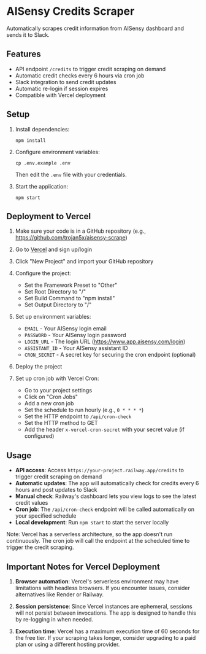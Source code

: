 # AISensy Credits Scraper

Automatically scrapes credit information from AISensy dashboard and sends it to Slack.

## Features

- API endpoint `/credits` to trigger credit scraping on demand
- Automatic credit checks every 6 hours via cron job
- Slack integration to send credit updates
- Automatic re-login if session expires
- Compatible with Vercel deployment

## Setup

1. Install dependencies:
   ```
   npm install
   ```

2. Configure environment variables:
   ```
   cp .env.example .env
   ```
   
   Then edit the `.env` file with your credentials.

3. Start the application:
   ```
   npm start
   ```

## Deployment to Vercel

1. Make sure your code is in a GitHub repository (e.g., https://github.com/trojan5x/aisensy-scrape)

2. Go to [Vercel](https://vercel.com/) and sign up/login

3. Click "New Project" and import your GitHub repository

4. Configure the project:
   - Set the Framework Preset to "Other"
   - Set Root Directory to "/"
   - Set Build Command to "npm install"
   - Set Output Directory to "/"

5. Set up environment variables:
   - `EMAIL` - Your AISensy login email
   - `PASSWORD` - Your AISensy login password
   - `LOGIN_URL` - The login URL (https://www.app.aisensy.com/login)
   - `ASSISTANT_ID` - Your AISensy assistant ID
   - `CRON_SECRET` - A secret key for securing the cron endpoint (optional)

6. Deploy the project

7. Set up cron job with Vercel Cron:
   - Go to your project settings
   - Click on "Cron Jobs"
   - Add a new cron job
   - Set the schedule to run hourly (e.g., `0 * * * *`)
   - Set the HTTP endpoint to `/api/cron-check`
   - Set the HTTP method to GET
   - Add the header `x-vercel-cron-secret` with your secret value (if configured)

## Usage

- **API access**: Access `https://your-project.railway.app/credits` to trigger credit scraping on demand
- **Automatic updates**: The app will automatically check for credits every 6 hours and post updates to Slack
- **Manual check**: Railway's dashboard lets you view logs to see the latest credit values
- **Cron job**: The `/api/cron-check` endpoint will be called automatically on your specified schedule
- **Local development**: Run `npm start` to start the server locally

Note: Vercel has a serverless architecture, so the app doesn't run continuously. The cron job will call the endpoint at the scheduled time to trigger the credit scraping.

## Important Notes for Vercel Deployment

1. **Browser automation**: Vercel's serverless environment may have limitations with headless browsers. If you encounter issues, consider alternatives like Render or Railway.

2. **Session persistence**: Since Vercel instances are ephemeral, sessions will not persist between invocations. The app is designed to handle this by re-logging in when needed.

3. **Execution time**: Vercel has a maximum execution time of 60 seconds for the free tier. If your scraping takes longer, consider upgrading to a paid plan or using a different hosting provider. 